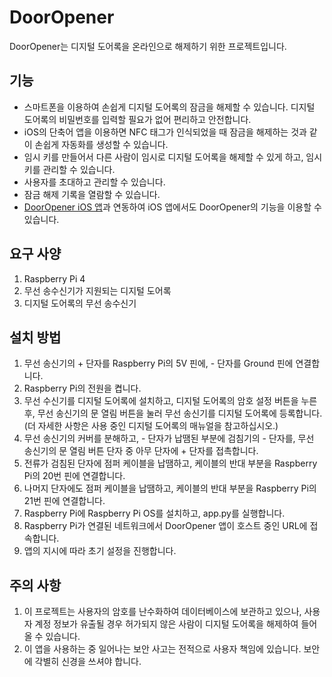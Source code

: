 # DoorOpener

DoorOpener는 디지털 도어록을 온라인으로 해제하기 위한 프로젝트입니다.

## 기능
- 스마트폰을 이용하여 손쉽게 디지털 도어록의 잠금을 해제할 수 있습니다. 디지털 도어록의 비밀번호를 입력할 필요가 없어 편리하고 안전합니다.
- iOS의 단축어 앱을 이용하면 NFC 태그가 인식되었을 때 잠금을 해제하는 것과 같이 손쉽게 자동화를 생성할 수 있습니다.
- 임시 키를 만들어서 다른 사람이 임시로 디지털 도어록을 해제할 수 있게 하고, 임시 키를 관리할 수 있습니다.
- 사용자를 초대하고 관리할 수 있습니다.
- 잠금 해제 기록을 열람할 수 있습니다.
- [DoorOpener iOS 앱](https://github.com/jihun-io/DoorOpener_iOS)과 연동하여 iOS 앱에서도 DoorOpener의 기능을 이용할 수 있습니다.

## 요구 사양
1. Raspberry Pi 4
2. 무선 송수신기가 지원되는 디지털 도어록
3. 디지털 도어록의 무선 송수신기

 ## 설치 방법
 1. 무선 송신기의 + 단자를 Raspberry Pi의 5V 핀에, - 단자를 Ground 핀에 연결합니다.
 2. Raspberry Pi의 전원을 켭니다.
 3. 무선 수신기를 디지털 도어록에 설치하고, 디지털 도어록의 암호 설정 버튼을 누른 후, 무선 송신기의 문 열림 버튼을 눌러 무선 송신기를 디지털 도어록에 등록합니다. (더 자세한 사항은 사용 중인 디지털 도어록의 매뉴얼을 참고하십시오.)
 4. 무선 송신기의 커버를 분해하고, - 단자가 납땜된 부분에 검침기의 - 단자를, 무선 송신기의 문 열림 버튼 단자 중 아무 단자에 + 단자를 접촉합니다.
 5. 전류가 검침된 단자에 점퍼 케이블을 납땜하고, 케이블의 반대 부분을 Raspberry Pi의 20번 핀에 연결합니다.
 6. 나머지 단자에도 점퍼 케이블을 납땜하고, 케이블의 반대 부분을 Raspberry Pi의 21번 핀에 연결합니다.
 7. Raspberry Pi에 Raspberry Pi OS를 설치하고, app.py를 실행합니다.
 8. Raspberry Pi가 연결된 네트워크에서 DoorOpener 앱이 호스트 중인 URL에 접속합니다.
 9. 앱의 지시에 따라 초기 설정을 진행합니다.

## 주의 사항
1. 이 프로젝트는 사용자의 암호를 난수화하여 데이터베이스에 보관하고 있으나, 사용자 계정 정보가 유출될 경우 허가되지 않은 사람이 디지털 도어록을 해제하여 들어올 수 있습니다.
2. 이 앱을 사용하는 중 일어나는 보안 사고는 전적으로 사용자 책임에 있습니다. 보안에 각별히 신경을 쓰셔야 합니다.
